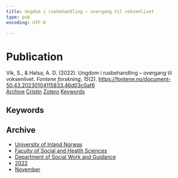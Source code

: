 ```yaml
---
title: Ungdom i rusbehandling – overgang til voksenlivet
type: pub
encoding: UTF-8

---
```

<h1>Publication</h1>
<article id="csl-bib-container-PMPA4KYT" class="csl-bib-container">
  <div class="csl-bib-body"> <div class="csl-entry">Vik, S., &#38; Halsa, A. D. (2022). Ungdom i rusbehandling – overgang til voksenlivet. <i>Fontene forskning</i>, <i>15</i>(2). <a href="https://fontene.no/document-50.43.20230104115833.46d03c0af6">https://fontene.no/document-50.43.20230104115833.46d03c0af6</a></div> </div>
  <div class="csl-bib-buttons">
    <a href="#taxonomy-article-PMPA4KYT" alt="archive" class="csl-bib-button">Archive</a>
    <a href="https://app.cristin.no/results/show.jsf?id=2080940" alt="Cristin" class="csl-bib-button">Cristin</a>
    <a href="http://zotero.org/groups/5881554/items/PMPA4KYT" alt="Zotero" class="csl-bib-button">Zotero</a>
    <a href="#keywords-article-PMPA4KYT" alt="keywords" class="csl-bib-button">Keywords</a>
  </div>
  <div id="csl-bib-meta-container-PMPA4KYT"></div>
</article>
<div id="csl-bib-meta-PMPA4KYT" class="csl-bib-meta">
  <article id="keywords-article-PMPA4KYT" class="keywords-article">
    <h1>Keywords</h1>
    
  </article>
  <article id="taxonomy-article-PMPA4KYT" class="taxonomy-article">
    <h1>Archive</h1>
    <ul>
      <li>
        <a href="/en/archive/?key=3DCRN523">University of Inland Norway</a>
      </li>
      <li>
        <a href="/en/archive/?key=IDKFS3MX">Faculty of Social and Health Sciences</a>
      </li>
      <li>
        <a href="/en/archive/?key=CU4VFGCV">Department of Social Work and Guidance</a>
      </li>
      <li>
        <a href="/en/archive/?key=7UTH2T35">2022</a>
      </li>
      <li>
        <a href="/en/archive/?key=YN9FA8HE">November</a>
      </li>
    </ul>
  </article>
</div>
